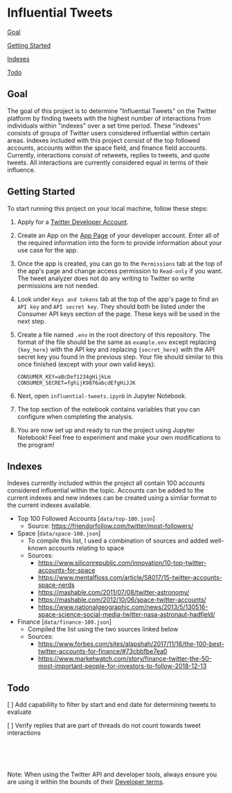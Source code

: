 # Influential Tweets

[Goal](#Goal)

[Getting Started](#Getting-Started)

[Indexes](#Indexes)

[Todo](#Todo)

## Goal

The goal of this project is to determine "Influential Tweets" on the Twitter platform by finding tweets with the highest number of interactions from individuals within "indexes" over a set time period. These "indexes" consists of groups of Twitter users considered influential within certain areas. Indexes included with this project consist of the top followed accounts, accounts within the space field, and finance field accounts. Currently, interactions consist of retweets, replies to tweets, and quote tweets. All interactions are currently considered equal in terms of their influence.

## Getting Started

To start running this project on your local machine, follow these steps:

1. Apply for a [Twitter Developer Account](https://developer.twitter.com/en/apply-for-access).

2. Create an App on the [App Page](https://developer.twitter.com/en/apps) of your developer account.  Enter all of the required information into the form to provide information about your use case for the app.

3. Once the app is created, you can go to the `Permissions` tab at the top of the app's page and change access permission to `Read-only` if you want.  The tweet analyzer does not do any writing to Twitter so write permissions are not needed.

4. Look under `Keys and tokens` tab at the top of the app's page to find an `API key` and `API secret key`. They should both be listed under the Consumer API keys section of the page.  These keys will be used in the next step.

5. Create a file named `.env` in the root directory of this repository. The format of the file should be the same as `example.env` except replacing `{key_here}` with the API key and replacing `{secret_here}` with the API secret key you found in the previous step.  Your file should similar to this once finished (except with your own valid keys):

   ```
   CONSUMER_KEY=aBcDef1234gHijkLm
   CONSUMER_SECRET=fghijK9876abcdEfgHiJJK
   ```

6. Next, open `influential-tweets.ipynb` in Jupyter Notebook.

7. The top section of the notebook contains variables that you can configure when completing the analysis.

8. You are now set up and ready to run the project using Jupyter Notebook! Feel free to experiment and make your own modifications to the program!

## Indexes

Indexes currently included within the project all contain 100 accounts considered influential within the topic. Accounts can be added to the current indexes and new indexes can be created using a simliar format to the current indexes available.

- Top 100 Followed Accounts [`data/top-100.json`]
  - Source: https://friendorfollow.com/twitter/most-followers/
- Space [`data/space-100.json`]
  - To compile this list, I used a combination of sources and added well-known accounts relating to space
  - Sources:
    - https://www.siliconrepublic.com/innovation/10-top-twitter-accounts-for-space
    - https://www.mentalfloss.com/article/58017/15-twitter-accounts-space-nerds
    - https://mashable.com/2011/07/08/twitter-astronomy/
    - https://mashable.com/2012/10/06/space-twitter-accounts/
    - https://www.nationalgeographic.com/news/2013/5/130516-space-science-social-media-twitter-nasa-astronaut-hadfield/
- Finance [`data/finance-100.json`]
  - Compiled the list using the two sources linked below
  - Sources: 
    - https://www.forbes.com/sites/alapshah/2017/11/16/the-100-best-twitter-accounts-for-finance/#73cbbfbe7ea0 
    - https://www.marketwatch.com/story/finance-twitter-the-50-most-important-people-for-investors-to-follow-2018-12-13

## Todo

[ ] Add capabililty to filter by start and end date for determining tweets to evaluate

[ ] Verify replies that are part of threads do not count towards tweet interactions

<br>

<br>

<br>

Note: When using the Twitter API and developer tools, always ensure you are using it within the bounds of their [Developer terms](https://developer.twitter.com/en/developer-terms).